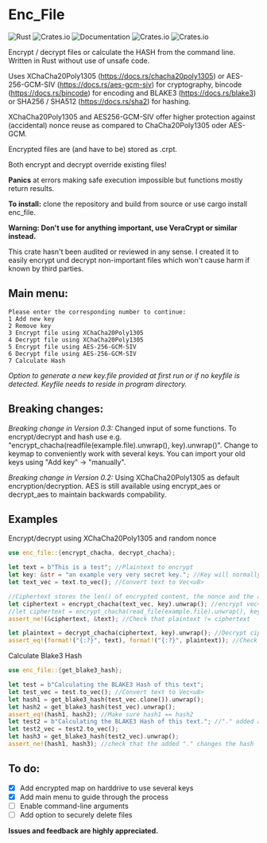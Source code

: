 # Enc_File

![Rust](https://github.com/LazyEmpiricist/enc_file/workflows/Rust/badge.svg?branch=main)
![Crates.io](https://img.shields.io/crates/v/enc_file)
![Documentation](https://docs.rs/enc_file/badge.svg)
![Crates.io](https://img.shields.io/crates/l/enc_file)
![Crates.io](https://img.shields.io/crates/d/enc_file?color=darkblue)

Encrypt / decrypt files or calculate the HASH from the command line. Written in Rust without use of unsafe code. 

Uses XChaCha20Poly1305 (https://docs.rs/chacha20poly1305) or AES-256-GCM-SIV (https://docs.rs/aes-gcm-siv) for cryptography, bincode (https://docs.rs/bincode) for encoding and BLAKE3 (https://docs.rs/blake3) or SHA256 / SHA512 (https://docs.rs/sha2) for hashing.

XChaCha20Poly1305 and AES256-GCM-SIV offer higher protection against (accidental) nonce reuse as compared to ChaCha20Poly1305 oder AES-GCM.

Encrypted files are (and have to be) stored as .crpt.

Both encrypt and decrypt override existing files!

**Panics** at errors making safe execution impossible but functions mostly return results.  

**To install:** clone the repository and build from source or use cargo install enc_file.

**Warning: Don't use for anything important, use VeraCrypt or similar instead.**

This crate hasn't been audited or reviewed in any sense. I created it to easily encrypt und decrypt non-important files which won't cause harm if known by third parties.

## Main menu:
```
Please enter the corresponding number to continue:
1 Add new key
2 Remove key
3 Encrypt file using XChaCha20Poly1305
4 Decrypt file using XChaCha20Poly1305
5 Encrypt file using AES-256-GCM-SIV
6 Decrypt file using AES-256-GCM-SIV
7 Calculate Hash
```

*Option to generate a new key.file provided at first run or if no keyfile is detected. Keyfile needs to reside in program directory.*

## Breaking changes:
*Breaking change in Version 0.3:* Changed input of some functions. To encrypt/decrypt and hash use e.g. "encrypt_chacha(readfile(example.file).unwrap(), key).unwrap()". Change to keymap to conveniently work with several keys. You can import your old keys using "Add key" -> "manually".

*Breaking change in Version 0.2:* Using XChaCha20Poly1305 as default encryption/decryption. AES is still available using encrypt_aes or decrypt_aes to maintain backwards compability.

## Examples
Encrypt/decrypt using XChaCha20Poly1305 and random nonce
```rust
use enc_file::{encrypt_chacha, decrypt_chacha};

let text = b"This is a test"; //Plaintext to encrypt
let key: &str = "an example very very secret key."; //Key will normally be chosen from keymap and provided to the encrypt_chacha() function
let text_vec = text.to_vec(); //Convert text to Vec<u8>

//Ciphertext stores the len() of encrypted content, the nonce and the actual ciphertext using bincode
let ciphertext = encrypt_chacha(text_vec, key).unwrap(); //encrypt vec<u8>, returns result(Vec<u8>)
//let ciphertext = encrypt_chacha(read_file(example.file).unwrap(), key).unwrap(); //read a file as Vec<u8> and then encrypt 
assert_ne!(&ciphertext, &text); //Check that plaintext != ciphertext

let plaintext = decrypt_chacha(ciphertext, key).unwrap(); //Decrypt ciphertext to plaintext
assert_eq!(format!("{:?}", text), format!("{:?}", plaintext)); //Check that text == plaintext
```


Calculate Blake3 Hash
```rust
use enc_file::{get_blake3_hash};

let test = b"Calculating the BLAKE3 Hash of this text";
let test_vec = test.to_vec(); //Convert text to Vec<u8>
let hash1 = get_blake3_hash(test_vec.clone()).unwrap();
let hash2 = get_blake3_hash(test_vec).unwrap();
assert_eq!(hash1, hash2); //Make sure hash1 == hash2
let test2 = b"Calculating the BLAKE3 Hash of this text."; //"." added at the end
let test2_vec = test2.to_vec();
let hash3 = get_blake3_hash(test2_vec).unwrap();
assert_ne!(hash1, hash3); //check that the added "." changes the hash
```

## To do:
- [x] Add encrypted map on harddrive to use several keys
- [x] Add main menu to guide through the process
- [ ] Enable command-line arguments
- [ ] Add option to securely delete files 

**Issues and feedback are highly appreciated.** 
